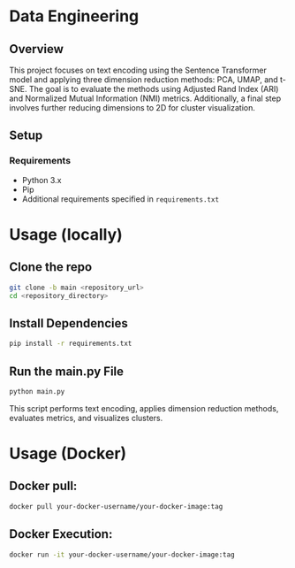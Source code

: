 # Data Engineering 

## Overview

This project focuses on text encoding using the Sentence Transformer model and applying three dimension reduction methods: PCA, UMAP, and t-SNE. The goal is to evaluate the methods using Adjusted Rand Index (ARI) and Normalized Mutual Information (NMI) metrics. Additionally, a final step involves further reducing dimensions to 2D for cluster visualization.

## Setup

### Requirements

- Python 3.x
- Pip
- Additional requirements specified in `requirements.txt`

# Usage (locally)

## Clone the repo
```bash
git clone -b main <repository_url>
cd <repository_directory>
```
## Install Dependencies
```bash
pip install -r requirements.txt
```
## Run the main.py File
```bash
python main.py
```
This script performs text encoding, applies dimension reduction methods, evaluates metrics, and visualizes clusters.

# Usage (Docker)
## Docker pull:
```bash
docker pull your-docker-username/your-docker-image:tag
```

## Docker Execution:
```bash
docker run -it your-docker-username/your-docker-image:tag
```











